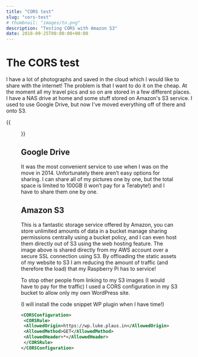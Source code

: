 ```yaml
---
title: "CORS test"
slug: "cors-test"
# thumbnail: "images/tn.png"
description: "Testing CORS with Amazon S3"
date: 2018-09-25T00:00:00+00:00
---
```

# The CORS test

I have a lot of photographs and saved in the cloud which I would like to share with the internet! The problem is that I want to do it on the cheap. At the moment all my travel pics and so on are stored in a few different places. I have a NAS drive at home and some stuff stored on Amazon's S3 service. I used to use Google Drive, but now I've moved everything off of there and onto S3.

{{<figure src="/assets/img/the-cloud.jpg" width="50%">}}

## Google Drive
It was the most convenient service to use when I was on the move in 2014. Unfortunately there aren’t easy options for sharing. I can share all of my pictures one by one, but the total space is limited to 100GB (I won’t pay for a Terabyte!) and I have to share them one by one.

## Amazon S3
This is a fantastic storage service offered by Amazon, you can store unlimited amounts of data in a bucket manage sharing permissions centrally using a bucket policy, and I can even host them directly out of S3 using the web hosting feature.
The image above is shared directly from my AWS account over a secure SSL connection using S3. By offloading the static assets of my website to S3 I am reducing the amount of traffic (and therefore the load) that my Raspberry Pi has to service!

To stop other people from linking to my S3 images (I would have to pay for the traffic) I used a CORS configuration in my S3 bucket to allow only my own WordPress site.

(I will install the code snippet WP plugin when I have time!)

```xml
<CORSConfiguration>
 <CORSRule>
 <AllowedOrigin>https://wp.luke.plaus.in</AllowedOrigin>
 <AllowedMethod>GET</AllowedMethod>
 <AllowedHeader>*</AllowedHeader>
 </CORSRule>
</CORSConfiguration>
```